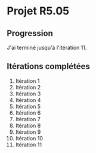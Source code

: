 # Projet R5.05

## Progression

J'ai terminé jusqu'à l'itération 11.

## Itérations complétées

1. Itération 1
2. Itération 2
3. Itération 3
4. Itération 4
5. Itération 5
6. Itération 6
7. Itération 7
8. Itération 8
9. Itération 9
10. Itération 10
11. Itération 11
